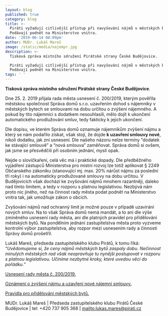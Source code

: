 ```yaml
---
layout: blog
published: true
category: blog
title: >-
  Piráti vyžadují citlivější přístup při navyšování nájmů v městských bytech.
  Podávají podnět na Ministerstvo vnitra. 
date: '2019-06-14 08:09pm'
author: MUDr. Lukáš Mareš
image: /static/media/najempr.jpg
description: >-
  Tisková zpráva místního sdružení Pirátské strany České Budějovice.

  Piráti vyžadují citlivější přístup při navyšování nájmů v městských bytech.
  Podávají podnět na Ministerstvo vnitra. 
tags: ' '
---
```

**Tisková zpráva místního sdružení Pirátské strany České Budějovice**.

Dne 25. 2. 2019 přijala rada města usnesení č. 200/2019, kterým pověřila městskou společnost Správa domů s.r.o. uzavřením dohod s nájemníky v městských bytech se smlouvami na dobu určitou o zvýšení nájemného. A pokud by tito nájemníci s dodatkem nesouhlasili, mělo dojít k ukončení automatického prodlužování smluv, tedy fakticky k jejich ukončení. 

Dle dopisu, ve kterém Správa domů oznamuje nájemníkům zvýšení nájmu a který se nám podařilo získat, však stojí, že dojde **k uzavření smlouvy nové**, nikoli dodatku, jak zní usnesení. Dle našeho názoru nelze termíny “dodatek ke stávající smlouvě” a “nová smlouva” zaměňovat. Správa domů si ovšem, jak jsme se přesvědčili při osobním jednání, myslí opak.

Nejde o slovíčkaření, celá věc má i praktické dopady. Dle předběžného vyjádření zástupců Ministerstva pro místní rozvoj lze totiž aplikovat § 2249 Občanského zákoníku (stanovující mj. max. 20% nárůst nájmu za poslední tři roky) i na automaticky prodlužované smlouvy na dobu určitou. V Budějovicích však dochází ke zvyšování nájmů mnohem razantněji, daleko nad tímto limitem, a tedy v rozporu s platnou legislativou. Nezbývá nám proto nic jiného, než na činnost rady města podat podnět na Ministerstvo vnitra tak, jak umožňuje zákon o obcích. 

Zvyšování nájmů nad ochranný limit je možné pouze v případě uzavírání nových smluv. Na to však Správa domů nemá mandát, a to ani dle výše zmíněného usnesení rady města, ani dle platných pravidel pro přidělování městských bytů. Na pondělním jednání zastupitelstva města proto vyzveme kontrolní výbor zastupitelstva, aby rozpor mezi usnesením rady a činností Správy domů prošetřil.

Lukáš Mareš, předseda zastupitelského klubu Pirátů, k tomu říká: “_Uvědomujeme si, že ceny nájmů městských bytů zaspaly dobu. Nečinnost minulých městských rad však neopravňuje tu nynější postupovat v rozporu s platnou legislativou. Učiníme nezbytné kroky, které uvedou věci do pořádku._”

[Usnesení rady města č. 200/2019.](https://www.c-budejovice.cz/sites/default/files/meeting_resolutions/i_-_rm5_0.pdf)

[Oznámení o zvýšení nájmu a uzavření nové nájemní smlouvy.](https://drive.google.com/open?id=1q7rQuNlYIpfqc0dOlCJNT9WoeKjqvkB5)

[Pravidla pro přidělování městských bytů.](https://www.c-budejovice.cz/cz/magistrat/Documents/Archiv%20poskytnut%C3%BDch%20informac%C3%AD/2016/16--pravidla-pro-prenechani-bytu-do-najmu.pdf)

MUDr. Lukáš Mareš | Předseda zastupitelského klubu Pirátů České Budějovice | tel: +420 737 905 368 | <mailto:lukas.mares@pirati.cz>
